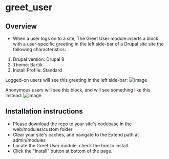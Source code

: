 # greet_user
## Overview

- When a user logs on to a site, The Greet User module inserts a block with a user-specific greeting in the left side-bar of a Drupal site site the following characteristics:
1. Drupal version: Drupal 8
2. Theme: Bartik
3. Install Profile: Standard

Logged-on users will see this greeting in the left side-bar:
![image](https://user-images.githubusercontent.com/61120350/155034672-099fb82d-3b4a-4d88-84c2-bfd81f92bf73.png)

Anonymous users will see this block, and will see something like this instead:
![image](https://user-images.githubusercontent.com/61120350/155034885-2c119448-3a08-48e9-81a4-9b9420fb72e4.png)


## Installation instructions
- Please download the repo to your site's codebase in the web/modules/custom folder
- Clear your site's caches, and navigate to the Extend path at admin/modules
- Locate the Greet User module, check the box to install. 
- Click the "Install" button at bottom of the page.
